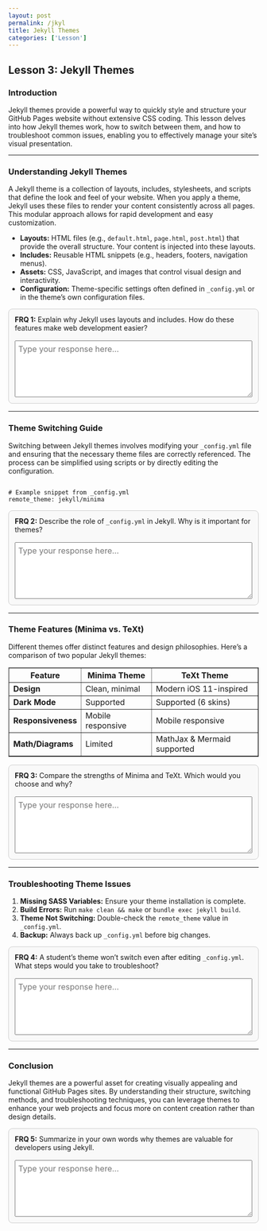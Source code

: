 ```yaml
---
layout: post
permalink: /jkyl
title: Jekyll Themes
categories: ['Lesson']
---
```


<h2>Lesson 3: Jekyll Themes</h2>

<h3>Introduction</h3>
<p>
Jekyll themes provide a powerful way to quickly style and structure your GitHub Pages website without extensive CSS coding. 
This lesson delves into how Jekyll themes work, how to switch between them, and how to troubleshoot common issues, 
enabling you to effectively manage your site’s visual presentation.
</p>

<hr>

<h3>Understanding Jekyll Themes</h3>
<p>
A Jekyll theme is a collection of layouts, includes, stylesheets, and scripts that define the look and feel of your website. 
When you apply a theme, Jekyll uses these files to render your content consistently across all pages. 
This modular approach allows for rapid development and easy customization.
</p>

<ul>
  <li><b>Layouts:</b> HTML files (e.g., <code>default.html</code>, <code>page.html</code>, <code>post.html</code>) that provide the overall structure. Your content is injected into these layouts.</li>
  <li><b>Includes:</b> Reusable HTML snippets (e.g., headers, footers, navigation menus).</li>
  <li><b>Assets:</b> CSS, JavaScript, and images that control visual design and interactivity.</li>
  <li><b>Configuration:</b> Theme-specific settings often defined in <code>_config.yml</code> or in the theme’s own configuration files.</li>
</ul>

<div class="frq-box">
  <b>FRQ 1:</b> Explain why Jekyll uses layouts and includes. How do these features make web development easier?<br><br>
  <textarea rows="5" style="width:100%;" placeholder="Type your response here..."></textarea>
</div>

<hr>

<h3>Theme Switching Guide</h3>
<p>
Switching between Jekyll themes involves modifying your <code>_config.yml</code> file and ensuring that the necessary theme files are correctly referenced. 
The process can be simplified using scripts or by directly editing the configuration.
</p>

<pre><code class="language-yaml">
# Example snippet from _config.yml
remote_theme: jekyll/minima
</code></pre>

<div class="frq-box">
  <b>FRQ 2:</b> Describe the role of <code>_config.yml</code> in Jekyll. Why is it important for themes?<br><br>
  <textarea rows="5" style="width:100%;" placeholder="Type your response here..."></textarea>
</div>

<hr>

<h3>Theme Features (Minima vs. TeXt)</h3>
<p>Different themes offer distinct features and design philosophies. Here’s a comparison of two popular Jekyll themes:</p>

<table border="1" cellpadding="6" cellspacing="0" style="border-collapse:collapse; width:100%;">
  <tr>
    <th>Feature</th>
    <th>Minima Theme</th>
    <th>TeXt Theme</th>
  </tr>
  <tr>
    <td><b>Design</b></td>
    <td>Clean, minimal</td>
    <td>Modern iOS 11-inspired</td>
  </tr>
  <tr>
    <td><b>Dark Mode</b></td>
    <td>Supported</td>
    <td>Supported (6 skins)</td>
  </tr>
  <tr>
    <td><b>Responsiveness</b></td>
    <td>Mobile responsive</td>
    <td>Mobile responsive</td>
  </tr>
  <tr>
    <td><b>Math/Diagrams</b></td>
    <td>Limited</td>
    <td>MathJax & Mermaid supported</td>
  </tr>
</table>

<div class="frq-box">
  <b>FRQ 3:</b> Compare the strengths of Minima and TeXt. Which would you choose and why?<br><br>
  <textarea rows="5" style="width:100%;" placeholder="Type your response here..."></textarea>
</div>

<hr>

<h3>Troubleshooting Theme Issues</h3>
<ol>
  <li><b>Missing SASS Variables:</b> Ensure your theme installation is complete.</li>
  <li><b>Build Errors:</b> Run <code>make clean && make</code> or <code>bundle exec jekyll build</code>.</li>
  <li><b>Theme Not Switching:</b> Double-check the <code>remote_theme</code> value in <code>_config.yml</code>.</li>
  <li><b>Backup:</b> Always back up <code>_config.yml</code> before big changes.</li>
</ol>

<div class="frq-box">
  <b>FRQ 4:</b> A student’s theme won’t switch even after editing <code>_config.yml</code>. What steps would you take to troubleshoot?<br><br>
  <textarea rows="5" style="width:100%;" placeholder="Type your response here..."></textarea>
</div>

<hr>

<h3>Conclusion</h3>
<p>
Jekyll themes are a powerful asset for creating visually appealing and functional GitHub Pages sites. 
By understanding their structure, switching methods, and troubleshooting techniques, you can leverage themes to enhance your web projects and focus more on content creation rather than design details.
</p>

<div class="frq-box">
  <b>FRQ 5:</b> Summarize in your own words why themes are valuable for developers using Jekyll.<br><br>
  <textarea rows="5" style="width:100%;" placeholder="Type your response here..."></textarea>
</div>

<style>
.frq-box {
  border: 1px solid #ccc;
  padding: 12px;
  border-radius: 8px;
  margin: 15px 0;
  background: #f9f9f9;
}
textarea {
  font-family: inherit;
  font-size: 1rem;
  padding: 6px;
}
</style>



